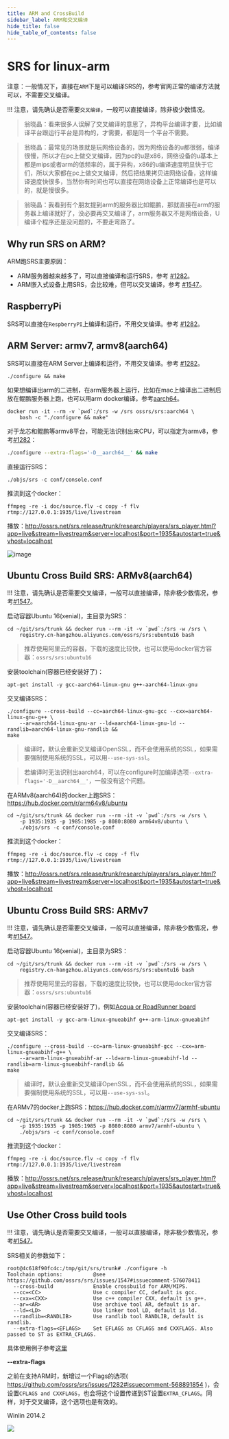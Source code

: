 ```yaml
---
title: ARM and CrossBuild
sidebar_label: ARM和交叉编译
hide_title: false
hide_table_of_contents: false
---
```


# SRS for linux-arm

注意：一般情况下，直接在<code>ARM</code>下是可以编译SRS的，参考官网正常的编译方法就可以，不需要交叉编译。

!!! 注意，请先确认是否需要<code>交叉编译</code>，一般可以直接编译，除非极少数情况。

> 翁晓晶：看来很多人误解了交叉编译的意思了，异构平台编译才要，比如编译平台跟运行平台是异构的，才需要，都是同一个平台不需要。

> 翁晓晶：最常见的场景就是玩网络设备的，因为网络设备的u都很弱，编译很慢，所以才在pc上做交叉编译，因为pc的u是x86，网络设备的u基本上都是mips或者arm的低频率的，属于异构，x86的u编译速度明显快于它们，所以大家都在pc上做交叉编译，然后把结果拷贝进网络设备，这样编译速度快很多，当然你有时间也可以直接在网络设备上正常编译也是可以的，就是慢很多。

> 翁晓晶：我看到有个朋友提到arm的服务器比如鲲鹏，那就直接在arm的服务器上编译就好了，没必要再交叉编译了，arm服务器又不是网络设备，U编译个程序还是没问题的，不要走弯路了。

## Why run SRS on ARM?

ARM跑SRS主要原因：

* ARM服务器越来越多了，可以直接编译和运行SRS，参考 [#1282](https://github.com/ossrs/srs/issues/1282#issue-386077124)。
* ARM嵌入式设备上用SRS，会比较难，但可以交叉编译，参考 [#1547](https://github.com/ossrs/srs/issues/1547#issue-543780097)。

## RaspberryPi

SRS可以直接在`RespberryPI`上编译和运行，不用交叉编译。参考 [#1282](https://github.com/ossrs/srs/issues/1282#issue-386077124)。

<a name="armv8-and-aarch64"></a>

## ARM Server: armv7, armv8(aarch64)

SRS可以直接在ARM Server上编译和运行，不用交叉编译。参考 [#1282](https://github.com/ossrs/srs/issues/1282#issue-386077124)。

```
./configure && make
```

如果想编译出arm的二进制，在arm服务器上运行，比如在mac上编译出二进制后放在鲲鹏服务器上跑，也可以用arm docker编译，参考[aarch64](https://github.com/ossrs/dev-docker/tree/aarch64#usage)。

```
docker run -it --rm -v `pwd`:/srs -w /srs ossrs/srs:aarch64 \
    bash -c "./configure && make"
```

对于龙芯和鲲鹏等armv8平台，可能无法识别出来CPU，可以指定为armv8，参考[#1282](https://github.com/ossrs/srs/issues/1282#issuecomment-568891854)：

```bash
./configure --extra-flags='-D__aarch64__' && make
```

直接运行SRS：

```
./objs/srs -c conf/console.conf
```

推流到这个docker：

```
ffmpeg -re -i doc/source.flv -c copy -f flv rtmp://127.0.0.1:1935/live/livestream
```

播放：http://ossrs.net/srs.release/trunk/research/players/srs_player.html?app=live&stream=livestream&server=localhost&port=1935&autostart=true&vhost=localhost

![image](https://user-images.githubusercontent.com/2777660/72774670-7108c980-3c46-11ea-9e8b-d4fb3a475ea2.png)

<a name="ubuntu-cross-build-srs"></a>

## Ubuntu Cross Build SRS: ARMv8(aarch64)

!!! 注意，请先确认是否需要交叉编译，一般可以直接编译，除非极少数情况，参考[#1547](https://github.com/ossrs/srs/issues/1547#issue-543780097)。

启动容器Ubuntu 16(xenial)，主目录为SRS：

```
cd ~/git/srs/trunk && docker run --rm -it -v `pwd`:/srs -w /srs \
    registry.cn-hangzhou.aliyuncs.com/ossrs/srs:ubuntu16 bash
```

> 推荐使用阿里云的容器，下载的速度比较快，也可以使用docker官方容器：`ossrs/srs:ubuntu16`

安装toolchain(容器已经安装好了)：

```
apt-get install -y gcc-aarch64-linux-gnu g++-aarch64-linux-gnu
```

交叉编译SRS：

```
./configure --cross-build --cc=aarch64-linux-gnu-gcc --cxx=aarch64-linux-gnu-g++ \
    --ar=aarch64-linux-gnu-ar --ld=aarch64-linux-gnu-ld --randlib=aarch64-linux-gnu-randlib &&
make
```

> 编译时，默认会重新交叉编译OpenSSL，而不会使用系统的SSL，如果需要强制使用系统的SSL，可以用`--use-sys-ssl`。

> 若编译时无法识别出aarch64，可以在configure时加编译选项`--extra-flags='-D__aarch64__'`，一般没有这个问题。

在ARMv8(aarch64)的docker上跑SRS：https://hub.docker.com/r/arm64v8/ubuntu

```
cd ~/git/srs/trunk && docker run --rm -it -v `pwd`:/srs -w /srs \
    -p 1935:1935 -p 1985:1985 -p 8080:8080 arm64v8/ubuntu \
    ./objs/srs -c conf/console.conf
```

推流到这个docker：

```
ffmpeg -re -i doc/source.flv -c copy -f flv rtmp://127.0.0.1:1935/live/livestream
```

播放：http://ossrs.net/srs.release/trunk/research/players/srs_player.html?app=live&stream=livestream&server=localhost&port=1935&autostart=true&vhost=localhost

## Ubuntu Cross Build SRS: ARMv7

!!! 注意，请先确认是否需要交叉编译，一般可以直接编译，除非极少数情况，参考[#1547](https://github.com/ossrs/srs/issues/1547#issue-543780097)。

启动容器Ubuntu 16(xenial)，主目录为SRS：

```
cd ~/git/srs/trunk && docker run --rm -it -v `pwd`:/srs -w /srs \
    registry.cn-hangzhou.aliyuncs.com/ossrs/srs:ubuntu16 bash
```

> 推荐使用阿里云的容器，下载的速度比较快，也可以使用docker官方容器：`ossrs/srs:ubuntu16`

安装toolchain(容器已经安装好了)，例如[Acqua or RoadRunner board](https://www.acmesystems.it/arm9_toolchain)

```
apt-get install -y gcc-arm-linux-gnueabihf g++-arm-linux-gnueabihf
```

交叉编译SRS：

```
./configure --cross-build --cc=arm-linux-gnueabihf-gcc --cxx=arm-linux-gnueabihf-g++ \
    --ar=arm-linux-gnueabihf-ar --ld=arm-linux-gnueabihf-ld --randlib=arm-linux-gnueabihf-randlib &&
make
```

> 编译时，默认会重新交叉编译OpenSSL，而不会使用系统的SSL，如果需要强制使用系统的SSL，可以用`--use-sys-ssl`。

在ARMv7的docker上跑SRS：https://hub.docker.com/r/armv7/armhf-ubuntu

```
cd ~/git/srs/trunk && docker run --rm -it -v `pwd`:/srs -w /srs \
    -p 1935:1935 -p 1985:1985 -p 8080:8080 armv7/armhf-ubuntu \
    ./objs/srs -c conf/console.conf
```

推流到这个docker：

```
ffmpeg -re -i doc/source.flv -c copy -f flv rtmp://127.0.0.1:1935/live/livestream
```

播放：http://ossrs.net/srs.release/trunk/research/players/srs_player.html?app=live&stream=livestream&server=localhost&port=1935&autostart=true&vhost=localhost

## Use Other Cross build tools

!!! 注意，请先确认是否需要交叉编译，一般可以直接编译，除非极少数情况，参考[#1547](https://github.com/ossrs/srs/issues/1547#issue-543780097)。

SRS相关的参数如下：

```
root@4c618f90fc4c:/tmp/git/srs/trunk# ./configure -h
Toolchain options:          @see https://github.com/ossrs/srs/issues/1547#issuecomment-576078411
  --cross-build             Enable crossbuild for ARM/MIPS.
  --cc=<CC>                 Use c compiler CC, default is gcc.
  --cxx=<CXX>               Use c++ compiler CXX, default is g++.
  --ar=<AR>                 Use archive tool AR, default is ar.
  --ld=<LD>                 Use linker tool LD, default is ld.
  --randlib=<RANDLIB>       Use randlib tool RANDLIB, default is randlib.
  --extra-flags=<EFLAGS>    Set EFLAGS as CFLAGS and CXXFLAGS. Also passed to ST as EXTRA_CFLAGS.
```

具体使用例子参考[这里](#ubuntu-cross-build-srs)

**--extra-flags**

之前在支持ARM时，新增过一个Flags的选项( https://github.com/ossrs/srs/issues/1282#issuecomment-568891854 )，会设置`CFLAGS and CXXFLAGS`，也会将这个设置传递到ST设置`EXTRA_CFLAGS`。同样，对于交叉编译，这个选项也是有效的。

Winlin 2014.2

![](https://ossrs.net/gif/v1/sls.gif?site=ossrs.io&path=/lts/doc-zh-4/doc/arm)


